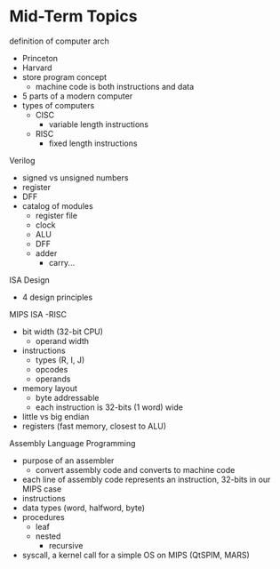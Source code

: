 # Mid-Term Topics

definition of computer arch

- Princeton
- Harvard
- store program concept
  - machine code is both instructions and data
- 5 parts of a modern computer
- types of computers
  - CISC
    - variable length instructions
  - RISC
    - fixed length instructions

Verilog

- signed vs unsigned numbers
- register
- DFF
- catalog of modules
  - register file
  - clock
  - ALU
  - DFF
  - adder
    - carry...

ISA Design

- 4 design principles

MIPS ISA
-RISC

- bit width (32-bit CPU)
  - operand width
- instructions
  - types (R, I, J)
  - opcodes
  - operands
- memory layout
  - byte addressable
  - each instruction is 32-bits (1 word) wide
- little vs big endian
- registers (fast memory, closest to ALU)

Assembly Language Programming

- purpose of an assembler
  - convert assembly code and converts to machine code
- each line of assembly code represents an instruction, 32-bits in our MIPS case
- instructions
- data types (word, halfword, byte)
- procedures
  - leaf
  - nested
    - recursive
- syscall, a kernel call for a simple OS on MIPS (QtSPIM, MARS)
